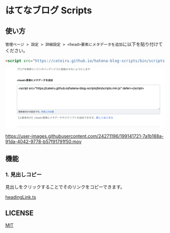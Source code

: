# はてなブログ Scripts

## 使い方

`管理ページ > 設定 > 詳細設定 > <head>要素にメタデータを追加`に以下を貼り付けてください。

```html
<script src="https://cateiru.github.io/hatena-blog-scripts/bin/scripts.min.js" defer></script>
```

![setting image](./documents/setting_image.png)

https://user-images.githubusercontent.com/24271196/199141721-7a1b188a-91da-4042-9778-b57f91791f50.mov

## 機能

### 1. 見出しコピー

見出しをクリックすることでそのリンクをコピーできます。

[headingLink.ts](./src/headingLink.ts)

## LICENSE

[MIT](./LICENSE)
